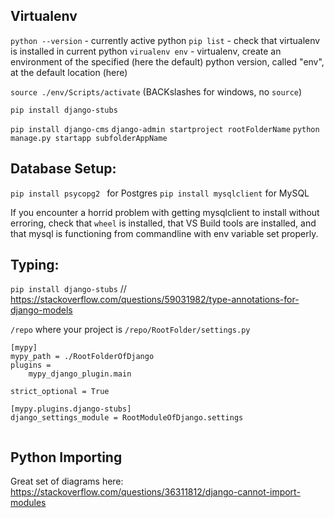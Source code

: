 ## Virtualenv

`python --version` - currently active python
`pip list` - check that virtualenv is installed in current python
`virualenv env` - virtualenv, create an environment of the specified (here the default) python version, called "env", at the default location (here)

`source ./env/Scripts/activate` (BACKslashes for windows, no `source`)

`pip install django-stubs`

`pip install django-cms`
`django-admin startproject rootFolderName`
`python manage.py startapp subfolderAppName`

## Database Setup:

`pip install psycopg2 ` for Postgres
`pip install mysqlclient` for MySQL

If you encounter a horrid problem with getting mysqlclient to install without erroring, check that `wheel` is installed, that VS Build tools are installed, and that mysql is functioning from commandline with env variable set properly.

## Typing:

`pip install django-stubs` // https://stackoverflow.com/questions/59031982/type-annotations-for-django-models

`/repo` where your project is `/repo/RootFolder/settings.py`

```
[mypy]
mypy_path = ./RootFolderOfDjango
plugins =
    mypy_django_plugin.main

strict_optional = True

[mypy.plugins.django-stubs]
django_settings_module = RootModuleOfDjango.settings


```

## Python Importing

Great set of diagrams here: https://stackoverflow.com/questions/36311812/django-cannot-import-modules
